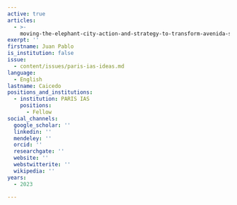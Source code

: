 ```yaml
---
active: true
articles:
  - >-
    moving-the-elephant-city-action-and-strategy-to-transform-avenida-septima-into-bogotas-first-green-corridor
exerpt: ''
firstname: Juan Pablo
is_institution: false
issue:
  - content/issues/paris-ias-ideas.md
language:
  - English
lastname: Caicedo
positions_and_institutions:
  - institution: PARIS IAS
    positions:
      - Fellow
social_channels:
  google_scholar: ''
  linkedin: ''
  mendeley: ''
  orcid: ''
  researchgate: ''
  website: ''
  webstwitterite: ''
  wikipedia: ''
years:
  - 2023

---
```

